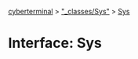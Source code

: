 [cyberterminal](../README.md) > ["_classes/Sys"](../modules/__classes_sys_.md) > [Sys](../interfaces/__classes_sys_.sys.md)



# Interface: Sys


